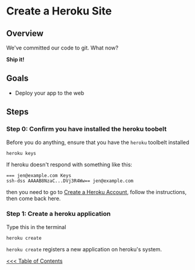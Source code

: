 # Create a Heroku Site

## Overview
We've committed our code to git. What now?

**Ship it!**

## Goals
* Deploy your app to the web

## Steps

### Step 0: Confirm you have installed the heroku toobelt

Before you do anything, ensure that you have the `heroku` toolbelt installed

```text
heroku keys
```

If heroku doesn't respond with something like this:

```text
=== jen@example.com Keys
ssh-dss AAAAB8NzaC...DVj3R4Ww== jen@example.com
```

then you need to go to [Create a Heroku Account](/installfest/create_a_heroku_account),
follow the instructions, then come back here.

### Step 1: Create a heroku application

Type this in the terminal

```text
heroku create
```

`heroku create` registers a new application on heroku's system.

[<<< Table of Contents](/curriculum/curriculum_toc)
